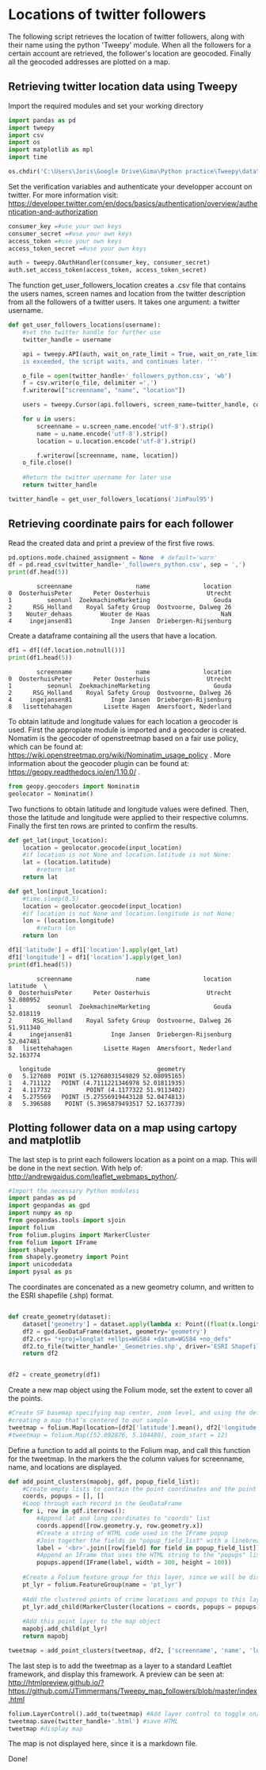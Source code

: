 
# Locations of twitter followers

The following script retrieves the location of twitter followers, along with their name using the python 'Tweepy' module. When all the followers for a certain account are retrieved, the follower's location are geocoded. Finally all the geocoded addresses are plotted on a map.

## Retrieving twitter location data using Tweepy

Import the required modules and set your working directory


```python
import pandas as pd
import tweepy
import csv
import os
import matplotlib as mpl
import time

```


```python
os.chdir('C:\Users\Joris\Google Drive\Gima\Python practice\Tweepy\data\\')
```

Set the verification variables and authenticate your developper account on twitter. For more information visit: https://developer.twitter.com/en/docs/basics/authentication/overview/authentication-and-authorization


```python
consumer_key =#use your own keys
consumer_secret =#use your own keys
access_token =#use your own keys
access_token_secret =#use your own keys

auth = tweepy.OAuthHandler(consumer_key, consumer_secret)
auth.set_access_token(access_token, access_token_secret)
```

The function get_user_followers_location creates a .csv file that contains the users names, screen names and location from the twitter description from all the followers of a twitter users. It takes one argument: a twitter username.


```python
def get_user_followers_locations(username):
    #set the twitter handle for further use
    twitter_handle = username

    api = tweepy.API(auth, wait_on_rate_limit = True, wait_on_rate_limit_notify = False) '''If rate limit of the Twitter API 
    is exceeded, the script waits, and continues later. '''

    o_file = open(twitter_handle+'_followers_python.csv', 'wb')
    f = csv.writer(o_file, delimiter =',')
    f.writerow(["screenname", "name", "location"])

    users = tweepy.Cursor(api.followers, screen_name=twitter_handle, count = 200).items()

    for u in users:
        screenname = u.screen_name.encode('utf-8').strip()
        name = u.name.encode('utf-8').strip()
        location = u.location.encode('utf-8').strip()

        f.writerow([screenname, name, location])
    o_file.close()
    
    #Return the twitter username for later use
    return twitter_handle
```


```python
twitter_handle = get_user_followers_locations('JimPaul95')
```

## Retrieving coordinate pairs for each follower

Read the created data and print a preview of the first five rows.


```python
pd.options.mode.chained_assignment = None  # default='warn'
df = pd.read_csv(twitter_handle+'_followers_python.csv', sep = ',')
print(df.head(5))
```

            screenname                  name               location
    0  OosterhuisPeter      Peter Oosterhuis                Utrecht
    1          seonunl  ZoekmachineMarketing                  Gouda
    2      RSG_Holland    Royal Safety Group  Oostvoorne, Dalweg 26
    3    Wouter_dehaas        Wouter de Haas                    NaN
    4     ingejansen81           Inge Jansen  Driebergen-Rijsenburg
    

Create a dataframe containing all the users that have a location.


```python
df1 = df[(df.location.notnull())]
print(df1.head(5))
```

            screenname                  name               location
    0  OosterhuisPeter      Peter Oosterhuis                Utrecht
    1          seonunl  ZoekmachineMarketing                  Gouda
    2      RSG_Holland    Royal Safety Group  Oostvoorne, Dalweg 26
    4     ingejansen81           Inge Jansen  Driebergen-Rijsenburg
    8   lisettehahagen         Lisette Hagen  Amersfoort, Nederland
    

To obtain latitude and longitude values for each location a geocoder is used. First the appropiate module is imported and a geocoder is created. Nomatim is the geocoder of openstreetmap based on a fair use policy, which can be found at: https://wiki.openstreetmap.org/wiki/Nominatim_usage_policy . More information about the geocoder plugin can be found at: https://geopy.readthedocs.io/en/1.10.0/ .


```python
from geopy.geocoders import Nominatim
geolocator = Nominatim()
```

Two functions to obtain latitude and longitude values were defined. Then, those the latitude and longitude were applied to their respective columns. Finally the first ten rows are printed to confirm the results.


```python
def get_lat(input_location):
    location = geolocator.geocode(input_location)
    #if location is not None and location.latitude is not None:
    lat = (location.latitude)
        #return lat
    return lat

def get_lon(input_location):
    #time.sleep(0.5)
    location = geolocator.geocode(input_location)
    #if location is not None and location.longitude is not None:
    lon = (location.longitude)
        #return lon
    return lon

df1['latitude'] = df1['location'].apply(get_lat)
df1['longitude'] = df1['location'].apply(get_lon)
print(df1.head(5))
```

            screenname                  name               location   latitude  \
    0  OosterhuisPeter      Peter Oosterhuis                Utrecht  52.080952   
    1          seonunl  ZoekmachineMarketing                  Gouda  52.018119   
    2      RSG_Holland    Royal Safety Group  Oostvoorne, Dalweg 26  51.911340   
    4     ingejansen81           Inge Jansen  Driebergen-Rijsenburg  52.047481   
    8   lisettehahagen         Lisette Hagen  Amersfoort, Nederland  52.163774   
    
       longitude                              geometry  
    0   5.127680  POINT (5.12768031549829 52.08095165)  
    1   4.711122   POINT (4.7111221346978 52.01811935)  
    2   4.117732          POINT (4.1177322 51.9113402)  
    4   5.275569   POINT (5.27556919443128 52.0474813)  
    8   5.396588    POINT (5.3965879493517 52.1637739)  
    

## Plotting follower data on a map using cartopy and matplotlib

The last step is to print each followers location as a point on a map. This will be done in the next section. With help of:
http://andrewgaidus.com/leaflet_webmaps_python/.


```python
#Import the necessary Python moduless
import pandas as pd
import geopandas as gpd
import numpy as np
from geopandas.tools import sjoin
import folium
from folium.plugins import MarkerCluster
from folium import IFrame
import shapely
from shapely.geometry import Point
import unicodedata
import pysal as ps
```

The coordinates are concenated as a new geometry column, and written to the ESRI shapefile (.shp) format.


```python

def create_geometry(dataset):
    dataset['geometry'] = dataset.apply(lambda x: Point((float(x.longitude), float(x.latitude))), axis=1)
    df2 = gpd.GeoDataFrame(dataset, geometry='geometry') 
    df2.crs= "+proj=longlat +ellps=WGS84 +datum=WGS84 +no_defs"
    df2.to_file(twitter_handle+'_Geometries.shp', driver='ESRI Shapefile')
    return df2


df2 = create_geometry(df1)
```

Create a new map object using the Folium mode, set the extent to cover all the points.


```python
#Create SF basemap specifying map center, zoom level, and using the default OpenStreetMap tiles
#creating a map that’s centered to our sample
tweetmap = folium.Map(location=[df2['latitude'].mean(), df2['longitude'].mean()], zoom_start=7)
#tweetmap = folium.Map([52.092876, 5.104480], zoom_start = 12)

```

Define a function to add all points to the Folium map, and call this function for the tweetmap. In the markers the the column values for screenname, name, and locations are displayed.


```python
def add_point_clusters(mapobj, gdf, popup_field_list):
    #Create empty lists to contain the point coordinates and the point pop-up information
    coords, popups = [], [] 
    #Loop through each record in the GeoDataFrame
    for i, row in gdf.iterrows():
        #Append lat and long coordinates to "coords" list
        coords.append([row.geometry.y, row.geometry.x])
        #Create a string of HTML code used in the IFrame popup
        #Join together the fields in "popup_field_list" with a linebreak between them
        label = '<br>'.join([row[field] for field in popup_field_list])
        #Append an IFrame that uses the HTML string to the "popups" list 
        popups.append(IFrame(label, width = 300, height = 100))
        
    #Create a Folium feature group for this layer, since we will be displaying multiple layers
    pt_lyr = folium.FeatureGroup(name = 'pt_lyr')
    
    #Add the clustered points of crime locations and popups to this layer
    pt_lyr.add_child(MarkerCluster(locations = coords, popups = popups))
    
    #Add this point layer to the map object
    mapobj.add_child(pt_lyr)
    return mapobj

tweetmap = add_point_clusters(tweetmap, df2, ['screenname', 'name', 'location'])
```

The last step is to add the tweetmap as a layer to a standard Leaftlet framework, and display this framework. A preview can be seen at: http://htmlpreview.github.io/?https://github.com/JTimmermans/Tweepy_map_followers/blob/master/index.html


```python
folium.LayerControl().add_to(tweetmap) #Add layer control to toggle on/off
tweetmap.save(twitter_handle+'.html') #save HTML
tweetmap #display map
```




The map is not displayed here, since it is a markdown file.



Done!
